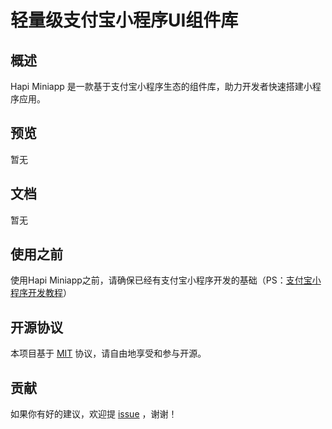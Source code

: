 # 轻量级支付宝小程序UI组件库
## 概述
Hapi Miniapp 是一款基于支付宝小程序生态的组件库，助力开发者快速搭建小程序应用。
## 预览
暂无
## 文档
暂无
## 使用之前
使用Hapi Miniapp之前，请确保已经有支付宝小程序开发的基础（PS：[支付宝小程序开发教程](https://docs.alipay.com/mini/developer/getting-started)）
## 开源协议
本项目基于 [MIT](https://zh.wikipedia.org/wiki/MIT) 协议，请自由地享受和参与开源。
## 贡献
如果你有好的建议，欢迎提 [issue](https://github.com/EchoHub/hapi_miniapp/issues) ，谢谢！